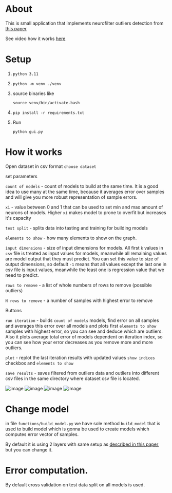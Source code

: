 # About
This is small application that implements neurofilter outliers detection from [this paper](https://www.warse.org/IJATCSE/static/pdf/file/ijatcse139922020.pdf)

See video how it works [here](https://youtu.be/H-FMqUopDFw)
# Setup
1. `python 3.11`

2. `python -m venv ./venv`

3. source binaries like 

    `source venv/bin/activate.bash`

4. `pip install -r requirements.txt`
5. Run 

    `python gui.py`

# How it works
Open dataset in csv format
`choose dataset`

set parameters

`count of models` - count of models to build at the same time.
It is a good idea to use many at the same time, because it averages error over samples and will give you
more robust representation of sample errors.

`xi` - value between 0 and 1 that can be used to set min and max amount of neurons of models.
Higher `xi` makes model to prone to overfit but increases it's capacity

`test split` - splits data into tasting and training for building models

`elements to show` - how many elements to show on the graph.

`input dimensions` - size of input dimensions for models.
All first `k` values in `csv` file is treated as input values for models,
meanwhile all remaining values are model output that they must predict.
You can set this value to size of output dimensions, so default `-1` means that
all values except the last one in csv file is input values, meanwhile the least one
is regression value that we need to predict.

`rows to remove` - a list of whole numbers of rows to remove (possible outliers)

`N rows to remove` - a number of samples with highest error to remove



Buttons

`run iteration` - builds `count of models` models, find error on all samples and averages this error over all models
and plots first `elements to show` samples with highest error, so you can see and deduce which are outliers.
Also it plots average total error of models dependent on iteration index, so you can see how your error decreases as you remove more and more outliers.

`plot` - replot the last iteration results with updated values `show indices` checkbox and `elements to show`

`save results` - saves filtered from outliers data and outliers into different csv files in the same directory where dataset csv file is located.

![image](https://github.com/Kemsekov/python-outliers-detector/assets/57869319/08b677c7-4b8e-40fc-9dcd-51ccc48a46a5)
![image](https://github.com/Kemsekov/python-outliers-detector/assets/57869319/6f277f19-4e1c-43b5-ae22-8f9ec07d4400)
![image](https://github.com/Kemsekov/python-outliers-detector/assets/57869319/6cea5a85-a048-4870-8a8e-cd59a1e139d1)
![image](https://github.com/Kemsekov/python-outliers-detector/assets/57869319/a51f5b57-69c4-45fc-8f2f-5bebc4dff411)


# Change model
in file `functions/build_model.py` we have sole method `build_model` that is used to build model which is gonna be used to create models which computes error vector of samples.

By default it is using 2 layers with same setup as [described in this paper](https://www.warse.org/IJATCSE/static/pdf/file/ijatcse139922020.pdf), but you can change it.

# Error computation.

By default cross validation on test data split on all models is used.



